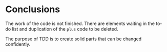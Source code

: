 # Conclusions

The work of the code is not finished. There are elements waiting in the to-do list and duplication of the `plus` code to be deleted.

The purpose of TDD is to create solid parts that can be changed confidently.

 



